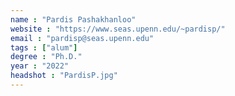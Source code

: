 ```yaml
---
name : "Pardis Pashakhanloo"
website : "https://www.seas.upenn.edu/~pardisp/"
email : "pardisp@seas.upenn.edu"
tags : ["alum"]
degree : "Ph.D."
year : "2022"
headshot : "PardisP.jpg"
---
```

